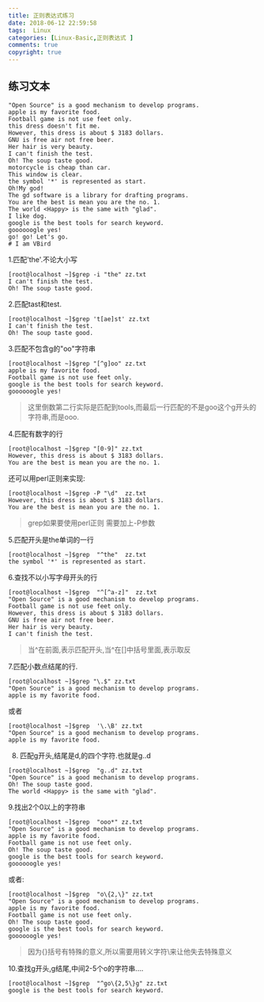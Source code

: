 ```yaml
---
title: 正则表达式练习
date: 2018-06-12 22:59:58
tags:  Linux
categories: [Linux-Basic,正则表达式 ]
comments: true
copyright: true
---
```


## 练习文本

```
"Open Source" is a good mechanism to develop programs.
apple is my favorite food.
Football game is not use feet only.
this dress doesn't fit me.
However, this dress is about $ 3183 dollars.
GNU is free air not free beer.
Her hair is very beauty.
I can't finish the test.
Oh! The soup taste good.
motorcycle is cheap than car.
This window is clear.
the symbol '*' is represented as start.
Oh!My god!
The gd software is a library for drafting programs.
You are the best is mean you are the no. 1.
The world <Happy> is the same with "glad".
I like dog.
google is the best tools for search keyword.
goooooogle yes!
go! go! Let's go.
# I am VBird
```
<!--more-->

1.匹配'the'.不论大小写

```
[root@localhost ~]$grep -i "the" zz.txt  
I can't finish the test.
Oh! The soup taste good.
```

2.匹配tast和test.

```
[root@localhost ~]$grep 't[ae]st' zz.txt  
I can't finish the test.
Oh! The soup taste good.
```

3.匹配不包含g的"oo"字符串

```
[root@localhost ~]$grep "[^g]oo" zz.txt
apple is my favorite food.
Football game is not use feet only.
google is the best tools for search keyword.
goooooogle yes!
```
> 这里倒数第二行实际是匹配到tools,而最后一行匹配的不是goo这个g开头的字符串,而是ooo.

4.匹配有数字的行

```
[root@localhost ~]$grep "[0-9]" zz.txt
However, this dress is about $ 3183 dollars.
You are the best is mean you are the no. 1.
```
还可以用perl正则来实现:

```
[root@localhost ~]$grep -P "\d"  zz.txt
However, this dress is about $ 3183 dollars.
You are the best is mean you are the no. 1.
```
> grep如果要使用perl正则 需要加上-P参数

5.匹配开头是the单词的一行

```
[root@localhost ~]$grep  "^the"  zz.txt
the symbol '*' is represented as start.
```

6.查找不以小写字母开头的行

```
[root@localhost ~]$grep  "^[^a-z]"  zz.txt
"Open Source" is a good mechanism to develop programs.
Football game is not use feet only.
However, this dress is about $ 3183 dollars.
GNU is free air not free beer.
Her hair is very beauty.
I can't finish the test.
```

> 当\^在前面,表示匹配开头,当\^在[]中括号里面,表示取反

7.匹配小数点结尾的行.

```
[root@localhost ~]$grep "\.$" zz.txt
"Open Source" is a good mechanism to develop programs.
apple is my favorite food.
```
或者

```
[root@localhost ~]$grep  '\.\B' zz.txt
"Open Source" is a good mechanism to develop programs.
apple is my favorite food.
```
8. 匹配g开头,结尾是d,的四个字符.也就是g..d

```
[root@localhost ~]$grep  "g..d" zz.txt
"Open Source" is a good mechanism to develop programs.
Oh! The soup taste good.
The world <Happy> is the same with "glad".
```
9.找出2个0以上的字符串

```
[root@localhost ~]$grep  "ooo*" zz.txt
"Open Source" is a good mechanism to develop programs.
apple is my favorite food.
Football game is not use feet only.
Oh! The soup taste good.
google is the best tools for search keyword.
goooooogle yes!
```

或者:

```
[root@localhost ~]$grep  "o\{2,\}" zz.txt
"Open Source" is a good mechanism to develop programs.
apple is my favorite food.
Football game is not use feet only.
Oh! The soup taste good.
google is the best tools for search keyword.
goooooogle yes!
```
> 因为{}括号有特殊的意义,所以需要用转义字符\来让他失去特殊意义

10.查找g开头,g结尾,中间2-5个o的字符串....

```
[root@localhost ~]$grep  "^go\{2,5\}g" zz.txt
google is the best tools for search keyword.
```

